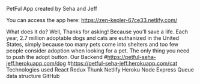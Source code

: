 PetFul App created by Seha and Jeff

You can access the app here:
https://zen-kepler-67ce33.netlify.com/

What does it do?
Well, Thanks for asking! Because you'll save a life. Each year, 2.7 million adoptable dogs and cats are euthanized in the United States, simply because too many pets come into shelters and too few people consider adoption when looking for a pet. The only thing you need to push the adopt button. 
Our Backend 
#https://petful-seha-jeff.herokuapp.com/dog
#https://petful-seha-jeff.herokuapp.com/cat
Technologies used
React
Redux
Thunk
Netlify
Heroku
Node
Express
Queue data structure
GitHub

